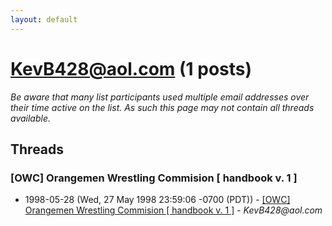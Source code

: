 ```yaml
---
layout: default
---
```


# KevB428@aol.com (1 posts)

_Be aware that many list participants used multiple email addresses over their time active on the list. As such this page may not contain all threads available._

## Threads

### [OWC] Orangemen Wrestling Commision [ handbook v. 1 ]
+ 1998-05-28 (Wed, 27 May 1998 23:59:06 -0700 (PDT)) - [[OWC] Orangemen Wrestling Commision [ handbook v. 1 ]](/archive/1998/05/51a23bf4b2aa506fc66f12a4937bd1ba7d6deb377d130822a8e5c45828ac912c) - _KevB428@aol.com_

